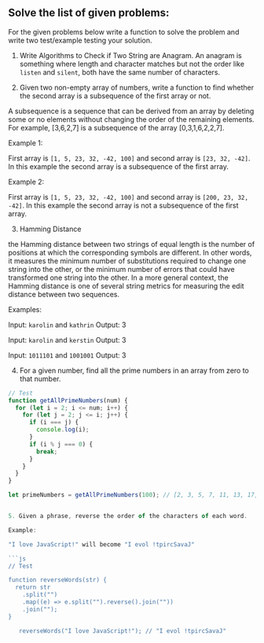 ## Solve the list of given problems:

For the given problems below write a function to solve the problem and write two test/example testing your solution.

1. Write Algorithms to Check if Two String are Anagram. An anagram is something where length and character matches but not the order like `listen` and `silent`, both have the same number of characters.

2. Given two non-empty array of numbers, write a function to find whether the second array is a subsequence of the first array or not.

A subsequence is a sequence that can be derived from an array by deleting some or no elements without changing the order of the remaining elements. For example, [3,6,2,7] is a subsequence of the array [0,3,1,6,2,2,7].

Example 1:

First array is `[1, 5, 23, 32, -42, 100]` and second array is `[23, 32, -42]`. In this example the second array is a subsequence of the first array.

Example 2:

First array is `[1, 5, 23, 32, -42, 100]` and second array is `[200, 23, 32, -42]`. In this example the second array is not a subsequence of the first array.

3. Hamming Distance

the Hamming distance between two strings of equal length is the number of positions at which the corresponding symbols are different. In other words, it measures the minimum number of substitutions required to change one string into the other, or the minimum number of errors that could have transformed one string into the other. In a more general context, the Hamming distance is one of several string metrics for measuring the edit distance between two sequences.

Examples:

Input: `karolin` and `kathrin`
Output: 3

Input: `karolin` and `kerstin`
Output: 3

Input: `1011101` and `1001001`
Output: 3

4. For a given number, find all the prime numbers in an array from zero to that number.

```js
// Test
function getAllPrimeNumbers(num) {
  for (let i = 2; i <= num; i++) {
    for (let j = 2; j <= i; j++) {
      if (i === j) {
        console.log(i);
      }
      if (i % j === 0) {
        break;
      }
    }
  }
}

let primeNumbers = getAllPrimeNumbers(100); // [2, 3, 5, 7, 11, 13, 17, 19, 23, 29, 31, 37, 41, 43, 47, 53, 59, 61, 67, 71, 73, 79, 83, 89, 97]


5. Given a phrase, reverse the order of the characters of each word.

Example:

"I love JavaScript!" will become "I evol !tpircSavaJ"

```js
// Test

function reverseWords(str) {
  return str
    .split("")
    .map((e) => e.split("").reverse().join(""))
    .join("");
}

   reverseWords("I love JavaScript!"); // "I evol !tpircSavaJ"
